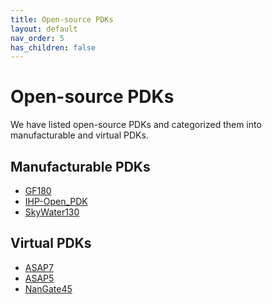 ```yaml
---
title: Open-source PDKs
layout: default
nav_order: 5
has_children: false
---
```


# Open-source PDKs

We have listed open-source PDKs and categorized them into manufacturable and virtual PDKs.  

## Manufacturable PDKs

* [GF180](https://github.com/google/gf180mcu-pdk)
* [IHP-Open_PDK](https://github.com/IHP-GmbH/IHP-Open-PDK)
* [SkyWater130](https://github.com/google/skywater-pdk)

## Virtual PDKs

* [ASAP7](https://github.com/The-OpenROAD-Project/asap7)
* [ASAP5](https://github.com/The-OpenROAD-Project/asap5)
* [NanGate45]()

